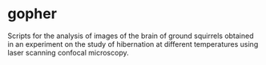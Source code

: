 # gopher

Scripts for the analysis of images of the brain of ground squirrels obtained in an experiment on the study of hibernation at different temperatures using laser scanning confocal microscopy.
